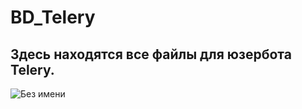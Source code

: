 # BD_Telery
## Здесь находятся все файлы для юзербота Telery.
![Без имени](https://github.com/Blaing-7542/BD_Telery/assets/149149385/d8edaa59-d5f2-401c-a7bf-d015628c3d35)
